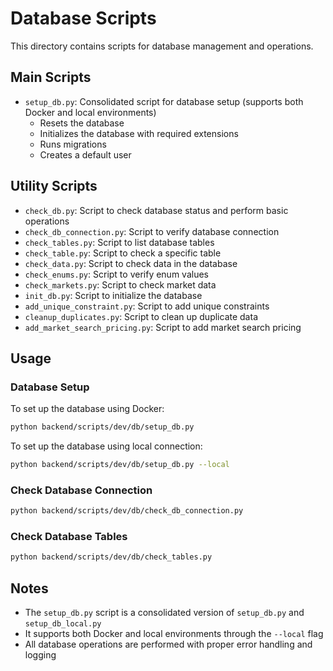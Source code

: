 # Database Scripts

This directory contains scripts for database management and operations.

## Main Scripts

- `setup_db.py`: Consolidated script for database setup (supports both Docker and local environments)
  - Resets the database
  - Initializes the database with required extensions
  - Runs migrations
  - Creates a default user

## Utility Scripts

- `check_db.py`: Script to check database status and perform basic operations
- `check_db_connection.py`: Script to verify database connection
- `check_tables.py`: Script to list database tables
- `check_table.py`: Script to check a specific table
- `check_data.py`: Script to check data in the database
- `check_enums.py`: Script to verify enum values
- `check_markets.py`: Script to check market data
- `init_db.py`: Script to initialize the database
- `add_unique_constraint.py`: Script to add unique constraints
- `cleanup_duplicates.py`: Script to clean up duplicate data
- `add_market_search_pricing.py`: Script to add market search pricing

## Usage

### Database Setup

To set up the database using Docker:

```bash
python backend/scripts/dev/db/setup_db.py
```

To set up the database using local connection:

```bash
python backend/scripts/dev/db/setup_db.py --local
```

### Check Database Connection

```bash
python backend/scripts/dev/db/check_db_connection.py
```

### Check Database Tables

```bash
python backend/scripts/dev/db/check_tables.py
```

## Notes

- The `setup_db.py` script is a consolidated version of `setup_db.py` and `setup_db_local.py`
- It supports both Docker and local environments through the `--local` flag
- All database operations are performed with proper error handling and logging 